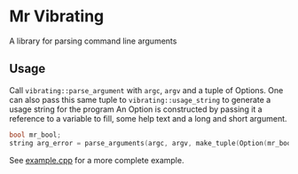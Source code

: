 # Mr Vibrating

A library for parsing command line arguments

## Usage

Call `vibrating::parse_argument` with `argc`, `argv` and a tuple of Options.
One can also pass this same tuple to `vibrating::usage_string` to generate a usage string for the 
program
An Option is constructed by passing it a reference to a variable to fill, some help text and a long
and short argument.

``` c++
bool mr_bool;
string arg_error = parse_arguments(argc, argv, make_tuple(Option(mr_bool, "A Flag", "long-argument", 'b')));
```

See [example.cpp](example.cpp) for a more complete example.
